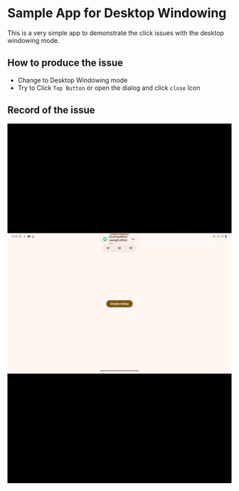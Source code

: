 # Sample App for Desktop Windowing

This is a very simple app to demonstrate the click issues with the desktop windowing mode. 

## How to produce the issue

* Change to Desktop Windowing mode
* Try to Click `Top Button` or open the dialog and click `close` Icon

## Record of the issue
![Demo](https://github.com/bingningO/DesktopWindowingFullDialog/blob/main/app/images/issue.gif)
